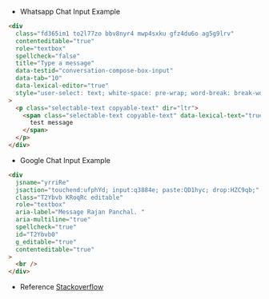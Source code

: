 - Whatsapp Chat Input Example

```html
<div
  class="fd365im1 to2l77zo bbv8nyr4 mwp4sxku gfz4du6o ag5g9lrv"
  contenteditable="true"
  role="textbox"
  spellcheck="false"
  title="Type a message"
  data-testid="conversation-compose-box-input"
  data-tab="10"
  data-lexical-editor="true"
  style="user-select: text; white-space: pre-wrap; word-break: break-word;"
>
  <p class="selectable-text copyable-text" dir="ltr">
    <span class="selectable-text copyable-text" data-lexical-text="true">
      test message
    </span>
  </p>
</div>
```

- Google Chat Input Example

```html
<div
  jsname="yrriRe"
  jsaction="touchend:ufphYd; input:q3884e; paste:QD1hyc; drop:HZC9qb;"
  class="T2Ybvb KRoqRc editable"
  role="textbox"
  aria-label="Message Rajan Panchal. "
  aria-multiline="true"
  spellcheck="true"
  id="T2Ybvb0"
  g_editable="true"
  contenteditable="true"
>
  <br />
</div>
```

- Reference
  [Stackoverflow](https://stackoverflow.com/questions/56088164/how-to-make-an-expandable-input-form-for-chat)
